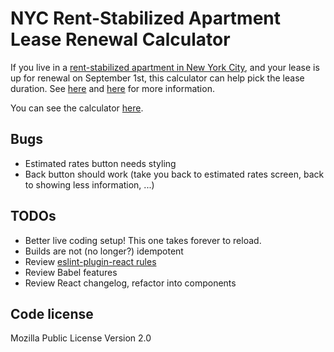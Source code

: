 # NYC Rent-Stabilized Apartment Lease Renewal Calculator

If you live in a [rent-stabilized apartment in New York City](https://amirentstabilized.com/), and your lease is up for renewal on September 1st, this calculator can help pick the lease duration. See [here](http://streeteasy.com/talk/discussion/27124-lease-options-in-a-rent-stabilized-apt) and [here](http://www.lesliebeslie.com/2012/12/17/lets-talk-about-lease-renewal-rent-stabilization/) for more information.

You can see the calculator [here](https://ghostwords.github.io/NYCRentCalculator/).


## Bugs

- Estimated rates button needs styling
- Back button should work (take you back to estimated rates screen, back to showing less information, ...)


## TODOs

- Better live coding setup! This one takes forever to reload.
- Builds are not (no longer?) idempotent
- Review [eslint-plugin-react rules](https://github.com/yannickcr/eslint-plugin-react#list-of-supported-rules)
- Review Babel features
- Review React changelog, refactor into components


## Code license

Mozilla Public License Version 2.0
